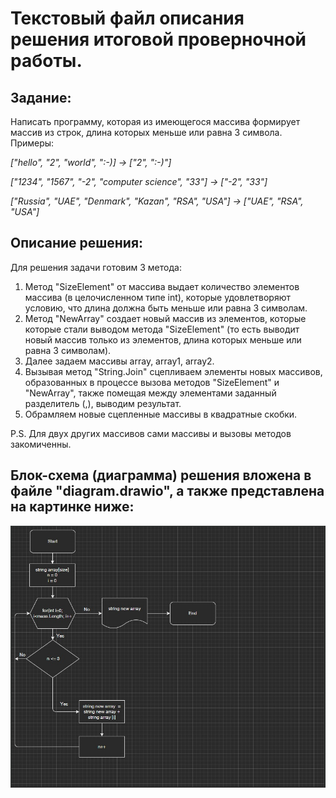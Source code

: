 
# **Текстовый файл описания решения итоговой проверночной работы.**

## Задание:

Написать программу, которая из имеющегося массива формирует массив из строк, длина которых меньше или равна 3 символа.
Примеры:

*["hello", "2", "world", ":-)] -> ["2", ":-)"]*

*["1234", "1567", "-2", "computer science", "33"] -> ["-2", "33"]*

*["Russia", "UAE", "Denmark", "Kazan", "RSA", "USA"] -> ["UAE", "RSA", "USA"]*


## Описание решения:

Для решения задачи готовим 3 метода:

1. Метод "SizeElement" от массива выдает количество элементов массива (в целочисленном типе int), которые удовлетворяют условию, что длина должна быть меньше или равна 3 символам.
2. Метод "NewArray" создает новый массив из элементов, которые которые стали выводом метода "SizeElement" (то есть выводит новый массив только из элементов, длина которых меньше или равна 3  символам).
3. Далее задаем массивы array, array1, array2.
4. Вызывая метод "String.Join" сцепливаем элементы новых массивов, образованных в процессе вызова методов "SizeElement" и "NewArray", также помещая между элементами заданный разделитель (,), выводим результат.
5. Обрамляем новые сцепленные массивы в квадратные скобки.

P.S. Для двух других массивов сами массивы и вызовы методов закомиченны.

## Блок-схема (диаграмма) решения вложена в файле "diagram.drawio", а также представлена на картинке ниже:

![картинка](df.jpg)
